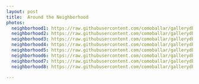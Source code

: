 ```yaml
---
layout: post
title:  Around the Neighborhood
photos:
  neighborhood1: https://raw.githubusercontent.com/comoballar/gallerydb/main/neighborhood/maginhawa-01.jpg
  neighborhood2: https://raw.githubusercontent.com/comoballar/gallerydb/main/neighborhood/maginhawa-09.jpeg
  neighborhood3: https://raw.githubusercontent.com/comoballar/gallerydb/main/neighborhood/maginhawa-02.jpg
  neighborhood4: https://raw.githubusercontent.com/comoballar/gallerydb/main/neighborhood/maginhawa-03.jpg
  neighborhood5: https://raw.githubusercontent.com/comoballar/gallerydb/main/neighborhood/maginhawa-04.jpg
  neighborhood6: https://raw.githubusercontent.com/comoballar/gallerydb/main/neighborhood/maginhawa-05.jpeg
  neighborhood7: https://raw.githubusercontent.com/comoballar/gallerydb/main/neighborhood/maginhawa-06.jpg
  neighborhood8: https://raw.githubusercontent.com/comoballar/gallerydb/main/neighborhood/maginhawa-08.jpeg

---
```

